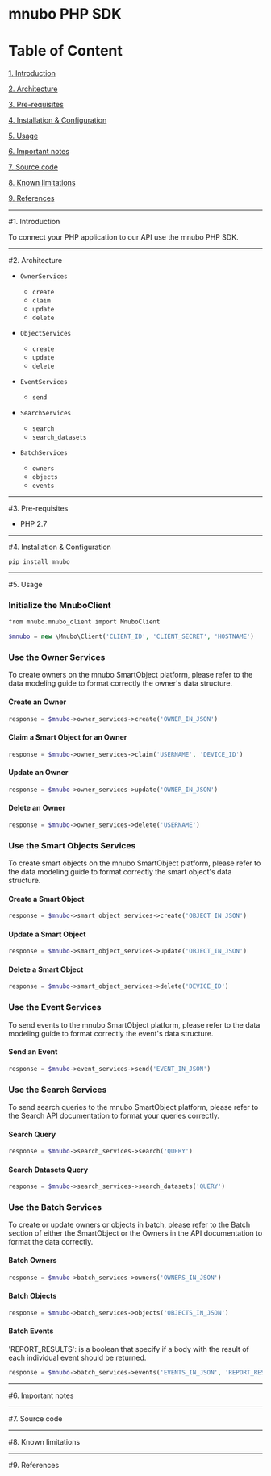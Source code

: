 # mnubo PHP SDK

Table of Content
================

[1. Introduction](#section1)

[2. Architecture](#section2)

[3. Pre-requisites](#section3)

[4. Installation & Configuration](#section4)

[5. Usage](#section5)

[6. Important notes](#section6)

[7. Source code](#section7)

[8. Known limitations](#section8)

[9. References](#section9)

---
#<a name="section1"></a>1. Introduction

To connect your PHP application to our API use the mnubo PHP SDK.

---
#<a name="section3"></a>2. Architecture


* `OwnerServices`
  - `create`
  - `claim`
  - `update`
  - `delete`

* `ObjectServices`
  - `create`
  - `update`
  - `delete`

* `EventServices`
  - `send`
  
* `SearchServices`
  - `search`
  - `search_datasets`
  
* `BatchServices`
  - `owners`
  - `objects`
  - `events`


---
#<a name="section3"></a>3. Pre-requisites

- PHP 2.7


---
#<a name="section4"></a>4. Installation & Configuration

    pip install mnubo

---
#<a name="section5"></a>5. Usage

### Initialize the MnuboClient

```PHP
from mnubo.mnubo_client import MnuboClient

$mnubo = new \Mnubo\Client('CLIENT_ID', 'CLIENT_SECRET', 'HOSTNAME')
```

### Use the Owner Services
To create owners on the mnubo SmartObject platform, please refer to
the data modeling guide to format correctly the owner's data structure.

#### Create an Owner
```PHP
response = $mnubo->owner_services->create('OWNER_IN_JSON')
```

#### Claim a Smart Object for an Owner
```PHP
response = $mnubo->owner_services->claim('USERNAME', 'DEVICE_ID')
```

#### Update an Owner
```PHP
response = $mnubo->owner_services->update('OWNER_IN_JSON')
```

#### Delete an Owner
```PHP
response = $mnubo->owner_services->delete('USERNAME')
```

### Use the Smart Objects Services
To create smart objects on the mnubo SmartObject platform, please refer to
the data modeling guide to format correctly the smart object's data structure.

#### Create a Smart Object
```PHP
response = $mnubo->smart_object_services->create('OBJECT_IN_JSON')
```

#### Update a Smart Object
```PHP
response = $mnubo->smart_object_services->update('OBJECT_IN_JSON')
```

#### Delete a Smart Object
```PHP
response = $mnubo->smart_object_services->delete('DEVICE_ID')
```

### Use the Event Services
To send events to the mnubo SmartObject platform, please refer to
the data modeling guide to format correctly the event's data structure.

#### Send an Event
```PHP
response = $mnubo->event_services->send('EVENT_IN_JSON')
```

### Use the Search Services
To send search queries to the mnubo SmartObject platform, please refer to
the Search API documentation to format your queries correctly.

#### Search Query
```PHP
response = $mnubo->search_services->search('QUERY')
```

#### Search Datasets Query
```PHP
response = $mnubo->search_services->search_datasets('QUERY')
```

### Use the Batch Services
To create or update owners or objects in batch, please refer to the Batch section
of either the SmartObject or the Owners in the API documentation to format the data correctly.

#### Batch Owners
```PHP
response = $mnubo->batch_services->owners('OWNERS_IN_JSON')
```

#### Batch Objects
```PHP
response = $mnubo->batch_services->objects('OBJECTS_IN_JSON')
```

#### Batch Events
'REPORT_RESULTS': is a boolean that specify if a body with the result of each individual event should be returned.
```PHP
response = $mnubo->batch_services->events('EVENTS_IN_JSON', 'REPORT_RESULTS')
```

---
#<a name="section6"></a>6. Important notes



---
#<a name="section7"></a>7. Source code



---
#<a name="section8"></a>8. Known limitations



---
#<a name="section9"></a>9. References
